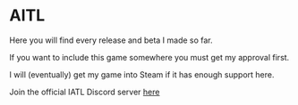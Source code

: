 # AITL
Here you will find every release and beta I made so far.

If you want to include this game somewhere you must get my approval first.

I will (eventually) get my game into Steam if it has enough support here. 

Join the official IATL Discord server [here](https://www.discord.gg/qxtpDyQRpv)
